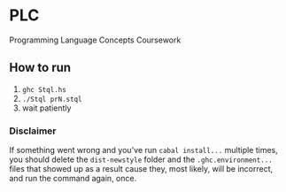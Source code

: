 # PLC
Programming Language Concepts Coursework

## How to run
1. ```ghc Stql.hs```
2. ```./Stql prN.stql```
3. wait patiently

### Disclaimer
If something went wrong and you've run ```cabal install...``` multiple times, you should delete the ```dist-newstyle``` folder and the ```.ghc.environment...``` files that showed up as a result cause they, most likely, will be incorrect, and run the command again, once.
